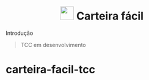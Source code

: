 <h1 align="center">
 <img src="image/title.png" width="35px;" alt=""/> Carteira fácil
</h1>

Introdução
 > TCC em desenvolvimento
# carteira-facil-tcc
